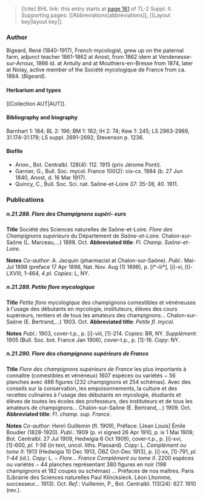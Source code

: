 > [!cite] BHL link: this entry starts at [page 161](https://www.biodiversitylibrary.org/item/103859#page/171/mode/1up) of TL-2 Suppl. II.
> Supporting pages: [[Abbreviations|abbreviations]], [[Layout key|layout key]].

### Author

Bigeard, René (1840-1917), French mycologist, grew up on the paternal farm, adjunct teacher 1861-1862 at Anost, from 1862 idem at Vendenesse-sur-Arroux, 1866 id. at Antully and at Mouthiers-en-Bresse from 1874, later at Nolay, active member of the Société mycologique de France from ca. 1884. (*Bigeard*).

#### Herbarium and types

[[Collection AUT|AUT]].

#### Bibliography and biography

Barnhart 1: 184; BL 2: 196; BM 1: 162; IH 2: 74; Kew 1: 245; LS 2963-2969, 31.174-31.179; LS suppl. 2691-2692; Stevenson p. 1236.

#### Biofile

- Anon., Bot. Centralbl. 128(4): 112. 1915 (prix Jérome Ponti).
- Garnier, G., Bull. Soc. mycol. France 100(2): cix-cx. 1984 (b. 27 Jun 1840, Anost, d. 16 Mar 1917).
- Quincy, C., Bull. Soc. Sci. nat. Saône-et-Loire 37: 35-38, 40. 1911.

### Publications

##### n.21.288. Flore des Champignons supéri- eurs

**Title**
Société des Sciences naturelles de Saône-et-Loire. *Flore des Champignons supérieurs* du Département de *Saône-et-Loire*. Chalon-sur-Saône (L. Marceau,...) 1898. Oct.
**Abbreviated title**: *Fl. Champ. Saône-et-Loire*.

**Notes**
*Co-author*: A. Jacquin (pharmacist at Chalon-sur-Saône).
*Publ*.: Mai-Jul 1898 (preface 17 Apr 1898, Nat. Nov. Aug (1) 1898), p. \[i\*-iii\*\], \[i\]-vi, \[I\]-LXVIII, 1-464, *4 pl. Copies*: L, NY.

##### n.21.289. Petite flore mycologique

**Title**
*Petite flore mycologique* des champignons comestibles et vénéneuses à l'usage des débutants en mycologie, instituteurs, élèves des cours supérieurs, rentiers et de tous les amateurs des champignons... Chalon-sur-Saône (E. Bertrand,...) 1903. Oct.
**Abbreviated title**: *Petite fl. mycol.*

**Notes**
*Publ*.: 1903, cover-t.p., p. \[i\]-viii, \[1\]-214. *Copies*: BR, NY.
*Supplément*: 1905 (Bull. Soc. bot. France Jan 1906), cover-t.p., p. \[1\]-16. *Copy*: NY.

##### n.21.290. Flore des champignons supérieurs de France

**Title**
*Flore des champignons supérieurs de France* les plus importants à connaître (comestibles et vénéneux) 1607 espèces ou variétés − 56 planches avec 486 figures (232 champignons et 254 schémas). Avec des conseils sur la conservation, les empoisonnements, la culture et des recettes culinaires à l'usage des débutants en mycologie, étudiants et élèves de toutes les écoles des professeurs, des instituteurs et de tous les amateurs de champignons... Chalon-sur-Saône (E. Bertrand,...) 1909. Oct.
**Abbreviated title**: *Fl. champ. sup. France*.

**Notes**
*Co-author*: Henri Guillemin (fl. 1909), Préface: \[Jean Louis\] Émile Boudier (1828-1920).
*Publ*.: 1909 (p. vi signed 26 Apr 1910, p. ix 1 Mai 1909; Bot. Centralbl. 27 Jul 1909, Hedwigia 6 Oct 1909), cover-t.p., p. \[i\]-xvi, \[1\]-600, *pl. 1-56* (in text, uncol. liths. Plassard). *Copy*: L.
*Complément ou tome II*: 1913 (Hedwigia 10 Dec 1913, ÖBZ Oct-Dec 1913), p. \[i\]-xx, \[1\]-791, *pl. 1-44* (id.). *Copy*: L. − *Flore*... *France Complément ou tome II*. 2200 espéces ou variétés − 44 planches représentant 380 figures en noir (198 champignons et 182 coupes ou schémas) ... Préfaces de nos maîtres. Paris (Librairie des Sciences naturelles Paul Klincksieck. Léon Lhomme, successeur... 1913). Oct.
*Ref*.: Vuillemin, P., Bot. Centralbl. 113(24): 627. 1910 (rev.).

